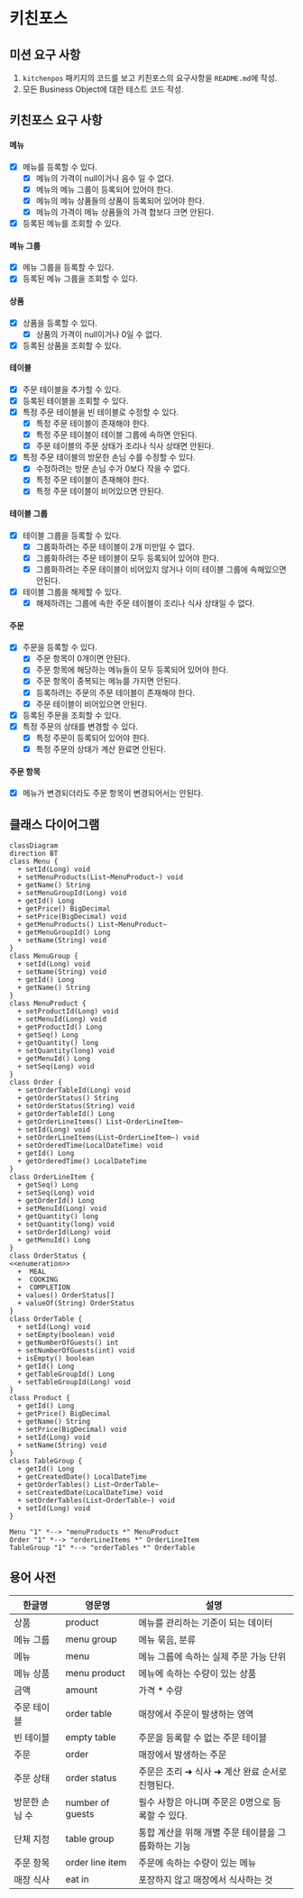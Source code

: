 # 키친포스

## 미션 요구 사항
1. `kitchenpos` 패키지의 코드를 보고 키친포스의 요구사항을 `README.md`에 작성.
2. 모든 Business Object에 대한 테스트 코드 작성.

## 키친포스 요구 사항
#### 메뉴
- [x] 메뉴를 등록할 수 있다.
  - [x] 메뉴의 가격이 null이거나 음수 일 수 없다.
  - [x] 메뉴의 메뉴 그룹이 등록되어 있어야 한다.
  - [x] 메뉴의 메뉴 상품들의 상품이 등록되어 있어야 한다.
  - [x] 메뉴의 가격이 메뉴 상품들의 가격 합보다 크면 안된다.
- [x] 등록된 메뉴를 조회할 수 있다.
#### 메뉴 그룹
- [x] 메뉴 그룹을 등록할 수 있다.
- [x] 등록된 메뉴 그룹을 조회할 수 있다.
#### 상품
- [x] 상품을 등록할 수 있다.
  - [x] 상품의 가격이 null이거나 0일 수 없다.
- [x] 등록된 상품을 조회할 수 있다.
#### 테이블
- [x] 주문 테이블을 추가할 수 있다.
- [x] 등록된 테이블을 조회할 수 있다.
- [x] 특정 주문 테이블을 빈 테이블로 수정할 수 있다.
  - [x] 특정 주문 테이블이 존재해야 한다.
  - [x] 특정 주문 테이블이 테이블 그룹에 속하면 안된다.
  - [x] 주문 테이블의 주문 상태가 조리나 식사 상태면 안된다.
- [x] 특정 주문 테이블의 방문한 손님 수를 수정할 수 있다.
  - [x] 수정하려는 방문 손님 수가 0보다 작을 수 없다.
  - [x] 특정 주문 테이블이 존재해야 한다.
  - [x] 특정 주문 테이블이 비어있으면 안된다.
#### 테이블 그룹
- [x] 테이블 그룹을 등록할 수 있다.
  - [x] 그룹화하려는 주문 테이블이 2개 미만일 수 없다.
  - [x] 그룹화하려는 주문 테이블이 모두 등록되어 있어야 한다.
  - [x] 그룹화하려는 주문 테이블이 비어있지 않거나 이미 테이블 그룹에 속해있으면 안된다.
- [x] 테이블 그룹을 해제할 수 있다.
  - [x] 해제하려는 그룹에 속한 주문 테이블이 조리나 식사 상태일 수 없다. 
#### 주문
- [x] 주문을 등록할 수 있다.
  - [x] 주문 항목이 0개이면 안된다.
  - [x] 주문 항목에 해당하는 메뉴들이 모두 등록되어 있어야 한다.
  - [x] 주문 항목이 중복되는 메뉴를 가지면 안된다.
  - [x] 등록하려는 주문의 주문 테이블이 존재해야 한다.
  - [x] 주문 테이블이 비어있으면 안된다.
- [x] 등록된 주문을 조회할 수 있다.
- [x] 특정 주문의 상태를 변경할 수 있다.
  - [x] 특정 주문이 등록되어 있어야 한다.
  - [x] 특정 주문의 상태가 계산 완료면 안된다.
#### 주문 항목
- [x] 메뉴가 변경되더라도 주문 항목이 변경되어서는 안된다.

## 클래스 다이어그램

```mermaid
classDiagram
direction BT
class Menu {
  + setId(Long) void
  + setMenuProducts(List~MenuProduct~) void
  + getName() String
  + setMenuGroupId(Long) void
  + getId() Long
  + getPrice() BigDecimal
  + setPrice(BigDecimal) void
  + getMenuProducts() List~MenuProduct~
  + getMenuGroupId() Long
  + setName(String) void
}
class MenuGroup {
  + setId(Long) void
  + setName(String) void
  + getId() Long
  + getName() String
}
class MenuProduct {
  + setProductId(Long) void
  + setMenuId(Long) void
  + getProductId() Long
  + getSeq() Long
  + getQuantity() long
  + setQuantity(long) void
  + getMenuId() Long
  + setSeq(Long) void
}
class Order {
  + setOrderTableId(Long) void
  + getOrderStatus() String
  + setOrderStatus(String) void
  + getOrderTableId() Long
  + getOrderLineItems() List~OrderLineItem~
  + setId(Long) void
  + setOrderLineItems(List~OrderLineItem~) void
  + setOrderedTime(LocalDateTime) void
  + getId() Long
  + getOrderedTime() LocalDateTime
}
class OrderLineItem {
  + getSeq() Long
  + setSeq(Long) void
  + getOrderId() Long
  + setMenuId(Long) void
  + getQuantity() long
  + setQuantity(long) void
  + setOrderId(Long) void
  + getMenuId() Long
}
class OrderStatus {
<<enumeration>>
  +  MEAL
  +  COOKING
  +  COMPLETION
  + values() OrderStatus[]
  + valueOf(String) OrderStatus
}
class OrderTable {
  + setId(Long) void
  + setEmpty(boolean) void
  + getNumberOfGuests() int
  + setNumberOfGuests(int) void
  + isEmpty() boolean
  + getId() Long
  + getTableGroupId() Long
  + setTableGroupId(Long) void
}
class Product {
  + getId() Long
  + getPrice() BigDecimal
  + getName() String
  + setPrice(BigDecimal) void
  + setId(Long) void
  + setName(String) void
}
class TableGroup {
  + getId() Long
  + getCreatedDate() LocalDateTime
  + getOrderTables() List~OrderTable~
  + setCreatedDate(LocalDateTime) void
  + setOrderTables(List~OrderTable~) void
  + setId(Long) void
}

Menu "1" *--> "menuProducts *" MenuProduct 
Order "1" *--> "orderLineItems *" OrderLineItem 
TableGroup "1" *--> "orderTables *" OrderTable 
```

## 용어 사전

| 한글명 | 영문명 | 설명 |
| --- | --- | --- |
| 상품 | product | 메뉴를 관리하는 기준이 되는 데이터 |
| 메뉴 그룹 | menu group | 메뉴 묶음, 분류 |
| 메뉴 | menu | 메뉴 그룹에 속하는 실제 주문 가능 단위 |
| 메뉴 상품 | menu product | 메뉴에 속하는 수량이 있는 상품 |
| 금액 | amount | 가격 * 수량 |
| 주문 테이블 | order table | 매장에서 주문이 발생하는 영역 |
| 빈 테이블 | empty table | 주문을 등록할 수 없는 주문 테이블 |
| 주문 | order | 매장에서 발생하는 주문 |
| 주문 상태 | order status | 주문은 조리 ➜ 식사 ➜ 계산 완료 순서로 진행된다. |
| 방문한 손님 수 | number of guests | 필수 사항은 아니며 주문은 0명으로 등록할 수 있다. |
| 단체 지정 | table group | 통합 계산을 위해 개별 주문 테이블을 그룹화하는 기능 |
| 주문 항목 | order line item | 주문에 속하는 수량이 있는 메뉴 |
| 매장 식사 | eat in | 포장하지 않고 매장에서 식사하는 것 |

